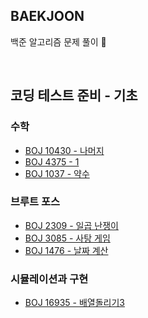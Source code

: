 ## BAEKJOON
백준 알고리즘 문제 풀이 🥰

<br>

## 코딩 테스트 준비 - 기초

### 수학
- [BOJ 10430 - 나머지](./Baekjoon/src/Math/BJ10430.java)
- [BOJ 4375 - 1 ](./Baekjoon/src/Math/BJ4375.java)
- [BOJ 1037 - 약수 ](./Baekjoon/src/Math/Bj1037.java)

### 브루트 포스
- [BOJ 2309 - 일곱 난쟁이 ](./Baekjoon/src/BruteForce/BJ2309.java)
- [BOJ 3085 - 사탕 게임 ](./Baekjoon/src/BruteForce/BJ3085.java)
- [BOJ 1476 - 날짜 계산 ](./Baekjoon/src/BruteForce/BJ1476.java)

### 시뮬레이션과 구현
- [BOJ 16935 - 배열돌리기3](./Baekjoon/src/simulAndimpl/BJ16935.java)


